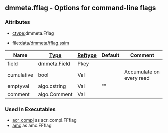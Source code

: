 ## dmmeta.fflag - Options for command-line flags


### Attributes
<a href="#attributes"></a>
* [ctype:](/txt/ssimdb/dmmeta/ctype.md)dmmeta.Fflag

* file:[data/dmmeta/fflag.ssim](/data/dmmeta/fflag.ssim)

|Name|[Type](/txt/ssimdb/dmmeta/ctype.md)|[Reftype](/txt/ssimdb/dmmeta/reftype.md)|Default|Comment|
|---|---|---|---|---|
|field|[dmmeta.Field](/txt/ssimdb/dmmeta/field.md)|Pkey|
|cumulative|bool|Val||Accumulate on every read|
|emptyval|algo.cstring|Val|""|
|comment|algo.Comment|Val|

### Used In Executables
<a href="#used-in-executables"></a>
* [acr_compl](/txt/exe/acr_compl/README.md) as acr_compl.FFflag
* [amc](/txt/exe/amc/README.md) as amc.FFflag

